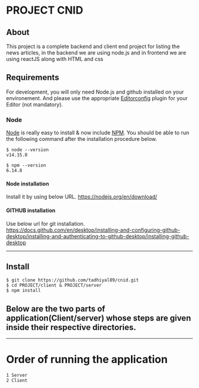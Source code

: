 # PROJECT CNID

## About

This project is a complete backend and client end project for listing the news articles, in the backend we are using node.js and in frontend we are using reactJS along with HTML and css

## Requirements

For development, you will only need Node.js and github installed on your environement.
And please use the appropriate [Editorconfig](http://editorconfig.org/) plugin for your Editor (not mandatory).

### Node

[Node](http://nodejs.org/) is really easy to install & now include [NPM](https://npmjs.org/).
You should be able to run the following command after the installation procedure
below.

    $ node --version
    v14.15.0

    $ npm --version
    6.14.8

#### Node installation
Install it by using below URL.
https://nodejs.org/en/download/

#### GITHUB installation
Use below url for git installation.
https://docs.github.com/en/desktop/installing-and-configuring-github-desktop/installing-and-authenticating-to-github-desktop/installing-github-desktop

---

## Install

    $ git clone https://github.com/tadhiyal89/cnid.git
    $ cd PROJECT/client & PROJECT/server
    $ npm install


## Below are the two parts of application(Client/server) whose steps are given inside their respective directories.
  
---

# Order of running the application
    1 Server
    2 Client
